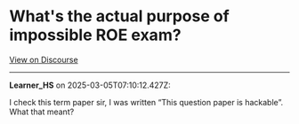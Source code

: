 # What's the actual purpose of impossible ROE exam?

[View on Discourse](https://discourse.onlinedegree.iitm.ac.in/t/whats-the-actual-purpose-of-impossible-roe-exam/99838)

---
**Learner_HS** on 2025-03-05T07:10:12.427Z:

I check this term paper sir, I was written “This question paper is hackable”.
What that meant?



